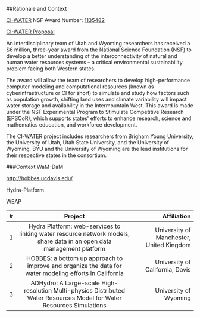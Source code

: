 ##Rationale and Context 


[CI-WATER](http://ci-water.org)
NSF Award Number: [1135482](http://www.nsf.gov/awardsearch/showAward?AWD_ID=1135482)

[CI-WATER Proposal](https://github.com/amabdallah/WaM-DaM/blob/master/Files/WIKI/CI-WATER_Proposal.pdf)

An interdisciplinary team of Utah and Wyoming researchers has received a $6 million, three-year award from the National Science Foundation (NSF) to develop a better understanding of the interconnectivity of natural and human water resources systems – a critical environmental sustainability problem facing both Western states.

The award will allow the team of researchers to develop high-performance computer modeling and computational resources (known as cyberinfrastructure or CI for short) to simulate and study how factors such as population growth, shifting land uses and climate variability will impact water storage and availability in the Intermountain West. This award is made under the NSF Experimental Program to Stimulate Competitive Research (EPSCoR), which supports states' efforts to enhance research, science and mathematics education, and workforce development.
 
The CI-WATER project includes researchers from Brigham Young University, the University of Utah, Utah State University, and the University of Wyoming. BYU and the University of Wyoming are the lead institutions for their respective states in the consortium.


###Context
WaM-DaM

http://hobbes.ucdavis.edu/

Hydra-Platform

WEAP

| #  | Project       | Affiliation   |
| ---|:-------------:| -----:|
|  1 |Hydra Platform: web-services to linking water resource network models, share data in an open data management platform|University of Manchester, United Kingdom|
|  2 |HOBBES:  a bottom up approach to improve and organize the data for water modeling efforts in California|University of California, Davis|
|  3 |ADHydro: A Large-scale High-resolution Multi-physics Distributed Water Resources Model for Water Resources Simulations      |University of Wyoming|





